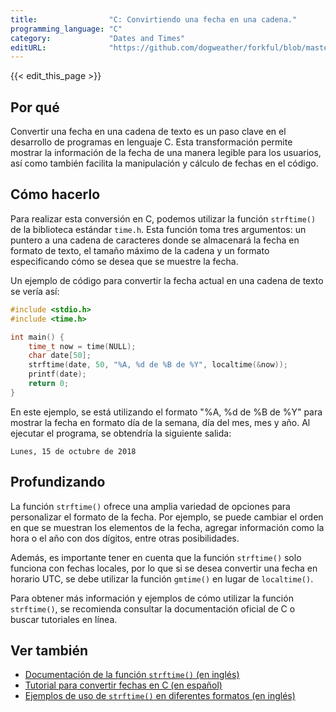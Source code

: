 ```yaml
---
title:                "C: Convirtiendo una fecha en una cadena."
programming_language: "C"
category:             "Dates and Times"
editURL:              "https://github.com/dogweather/forkful/blob/master/content/es/c/converting-a-date-into-a-string.md"
---
```


{{< edit_this_page >}}

## Por qué

Convertir una fecha en una cadena de texto es un paso clave en el desarrollo de programas en lenguaje C. Esta transformación permite mostrar la información de la fecha de una manera legible para los usuarios, así como también facilita la manipulación y cálculo de fechas en el código.

## Cómo hacerlo

Para realizar esta conversión en C, podemos utilizar la función `strftime()` de la biblioteca estándar `time.h`. Esta función toma tres argumentos: un puntero a una cadena de caracteres donde se almacenará la fecha en formato de texto, el tamaño máximo de la cadena y un formato especificando cómo se desea que se muestre la fecha.

Un ejemplo de código para convertir la fecha actual en una cadena de texto se vería así:

```C
#include <stdio.h>
#include <time.h>

int main() {
    time_t now = time(NULL);
    char date[50];
    strftime(date, 50, "%A, %d de %B de %Y", localtime(&now));
    printf(date);
    return 0;
}
```

En este ejemplo, se está utilizando el formato "%A, %d de %B de %Y" para mostrar la fecha en formato día de la semana, día del mes, mes y año. Al ejecutar el programa, se obtendría la siguiente salida:

```
Lunes, 15 de octubre de 2018
```

## Profundizando

La función `strftime()` ofrece una amplia variedad de opciones para personalizar el formato de la fecha. Por ejemplo, se puede cambiar el orden en que se muestran los elementos de la fecha, agregar información como la hora o el año con dos dígitos, entre otras posibilidades.

Además, es importante tener en cuenta que la función `strftime()` solo funciona con fechas locales, por lo que si se desea convertir una fecha en horario UTC, se debe utilizar la función `gmtime()` en lugar de `localtime()`.

Para obtener más información y ejemplos de cómo utilizar la función `strftime()`, se recomienda consultar la documentación oficial de C o buscar tutoriales en línea.

## Ver también

- [Documentación de la función `strftime()` (en inglés)](https://www.tutorialspoint.com/c_standard_library/c_function_strftime.htm)
- [Tutorial para convertir fechas en C (en español)](https://es.wikibooks.org/wiki/Programaci%C3%B3n_en_C/Fechas_y_horas)
- [Ejemplos de uso de `strftime()` en diferentes formatos (en inglés)](https://www.tutorialspoint.com/c_standard_library/c_function_strftime.htm)